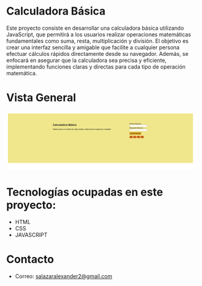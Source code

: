 # Calculadora Básica
Este proyecto consiste en desarrollar una calculadora básica utilizando JavaScript, que permitirá a los usuarios realizar operaciones matemáticas fundamentales como suma, resta, multiplicación y división. El objetivo es crear una interfaz sencilla y amigable que facilite a cualquier persona efectuar cálculos rápidos directamente desde su navegador. Además, se enfocará en asegurar que la calculadora sea precisa y eficiente, implementando funciones claras y directas para cada tipo de operación matemática.

# Vista General
![Captura1](https://github.com/asalazar1123/Calculadora_b-sica/blob/master/img/captura.jpg)

# Tecnologías ocupadas en este proyecto:
- HTML
- CSS
- JAVASCRIPT


# Contacto
- Correo: salazaralexander2@gmail.com
